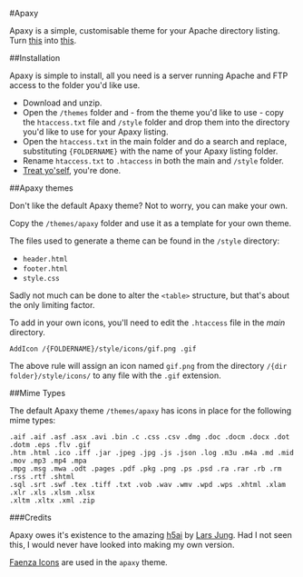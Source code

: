 #Apaxy

Apaxy is a simple, customisable theme for your Apache directory listing. Turn [this](http://bukk.it) into [this](http://adamwhitcroft.com/apaxy/demo).

##Installation

Apaxy is simple to install, all you need is a server running Apache and FTP access to the folder you'd like use.

* Download and unzip.
* Open the `/themes` folder and - from the theme you'd like to use - copy the `htaccess.txt` file and `/style` folder and drop them into the directory you'd like to use for your Apaxy listing.
* Open the `htaccess.txt` in the main folder and do a search and replace, substituting `{FOLDERNAME}` with the name of your Apaxy listing folder.
* Rename `htaccess.txt` to `.htaccess` in both the main and `/style` folder.
* [Treat yo'self](http://25.media.tumblr.com/tumblr_lw7q28y0Mz1qanm80o1_500.gif), you're done.

##Apaxy themes

Don't like the default Apaxy theme? Not to worry, you can make your own.

Copy the `/themes/apaxy` folder and use it as a template for your own theme.

The files used to generate a theme can be found in the `/style` directory:

* `header.html`
* `footer.html`
* `style.css`

Sadly not much can be done to alter the `<table>` structure, but that's about the only limiting factor.

To add in your own icons, you'll need to edit the `.htaccess` file in the _main_ directory.

    AddIcon /{FOLDERNAME}/style/icons/gif.png .gif

The above rule will assign an icon named `gif.png` from the directory `/{dir folder}/style/icons/` to any file with the `.gif` extension.

##Mime Types

The default Apaxy theme `/themes/apaxy` has icons in place for the following mime types:

    .aif .aif .asf .asx .avi .bin .c .css .csv .dmg .doc .docm .docx .dot .dotm .eps .flv .gif 
    .htm .html .ico .iff .jar .jpeg .jpg .js .json .log .m3u .m4a .md .mid .mov .mp3 .mp4 .mpa 
    .mpg .msg .mwa .odt .pages .pdf .pkg .png .ps .psd .ra .rar .rb .rm .rss .rtf .shtml 
    .sql .srt .swf .tex .tiff .txt .vob .wav .wmv .wpd .wps .xhtml .xlam .xlr .xls .xlsm .xlsx 
    .xltm .xltx .xml .zip


###Credits

Apaxy owes it's existence to the amazing [h5ai](http://larsjung.de/h5ai/) by [Lars Jung](https://twitter.com/lrsjng). Had I not seen this, I would never have looked into making my own version.

[Faenza Icons](http://tiheum.deviantart.com/art/Faenza-Icons-173323228) are used in the `apaxy` theme.